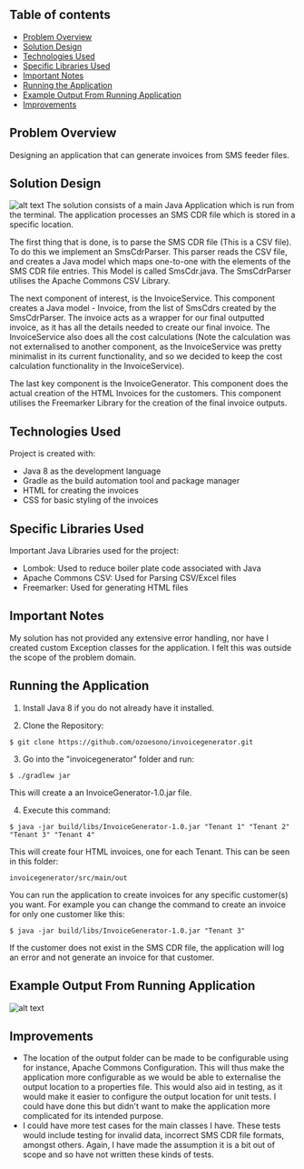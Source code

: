 ## Table of contents
* [Problem Overview](#problem-overview)
* [Solution Design](#solution-design)
* [Technologies Used](#technologies-used)
* [Specific Libraries Used](#specific-libraries-used)
* [Important Notes](#important-notes)
* [Running the Application](#running-the-application)
* [Example Output From Running Application](#example-output-from-running-application)
* [Improvements](#improvements)

## Problem Overview
Designing an application that can generate invoices from SMS feeder files.

## Solution Design
![alt text](https://i.ibb.co/qJm7rh7/Screenshot-2020-10-25-at-18-45-01.png)
The solution consists of a main Java Application which is run from the terminal. The application processes an SMS CDR file which is stored in a specific location.

The first thing that is done, is to parse the SMS CDR file (This is a CSV file). To do this we implement an SmsCdrParser. This parser reads the CSV file, and creates a Java model which maps one-to-one with the elements of the SMS CDR file entries. This Model is called SmsCdr.java. The SmsCdrParser utilises the Apache Commons CSV Library.

The next component of interest, is the InvoiceService. This component creates a Java model - Invoice, from the list of SmsCdrs created by the SmsCdrParser. The invoice acts as a wrapper for our final outputted invoice, as it has all the details needed to create our final invoice. The InvoiceService also does all the cost calculations (Note the calculation was not externalised to another component, as the InvoiceService was pretty minimalist in its current functionality, and so we decided to keep the cost calculation functionality in the InvoiceService).

The last key component is the InvoiceGenerator. This component does the actual creation of the HTML Invoices for the customers. This component utilises the Freemarker Library for the creation of the final invoice outputs.

	
## Technologies Used
Project is created with:
* Java 8 as the development language
* Gradle as the build automation tool and package manager
* HTML for creating the invoices
* CSS for basic styling of the invoices
	
## Specific Libraries Used
Important Java Libraries used for the project:
* Lombok: Used to reduce boiler plate code associated with Java
* Apache Commons CSV: Used for Parsing CSV/Excel files
* Freemarker: Used for generating HTML files
	
## Important Notes
My solution has not provided any extensive error handling, nor have I created custom Exception classes for the application. I felt this was outside the scope of the problem domain.


## Running the Application
1. Install Java 8 if you do not already have it installed.

2. Clone the Repository:
```
$ git clone https://github.com/ozoesono/invoicegenerator.git
```
3. Go into the "invoicegenerator" folder and run:
```
$ ./gradlew jar
```
This will create a an InvoiceGenerator-1.0.jar file. 

4. Execute this command:
```
$ java -jar build/libs/InvoiceGenerator-1.0.jar "Tenant 1" "Tenant 2" "Tenant 3" "Tenant 4"
```
This will create four HTML invoices, one for each Tenant. This can be seen in this folder:
```
invoicegenerator/src/main/out
```
You can run the application to create invoices for any specific customer(s) you want. For example you can change the command to create an invoice for only one customer like this:
```
$ java -jar build/libs/InvoiceGenerator-1.0.jar "Tenant 3"
```
If the customer does not exist in the SMS CDR file, the application will log an error and not generate an invoice for that customer.

## Example Output From Running Application
![alt text](https://i.ibb.co/C2Kf6S3/Screenshot-2020-10-25-at-21-10-57.png)

## Improvements
* The location of the output folder can be made to be configurable using for instance, Apache Commons Configuration. This will thus make the application more configurable as we would be able to externalise the output location to a properties file. This would also aid in testing, as it would make it easier to configure the output location for unit tests. I could have done this but didn't want to make the application more complicated for its intended purpose.
* I could have more test cases for the main classes I have. These tests would include testing for invalid data, incorrect SMS CDR file formats, amongst others. Again, I have made the assumption it is a bit out of scope and so have not written these kinds of tests.


